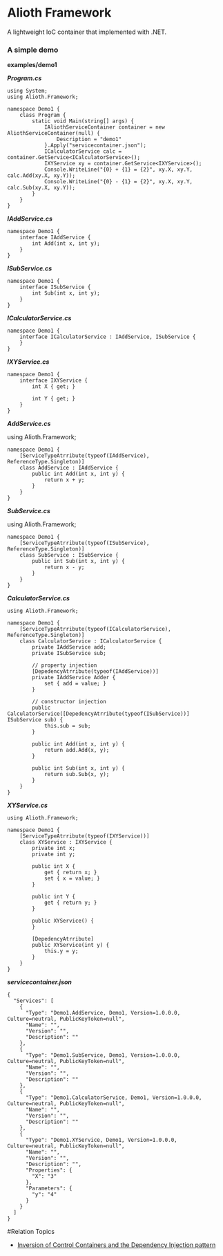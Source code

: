 # Alioth Framework
A lightweight IoC container that implemented with .NET.

### A simple demo

**examples/demo1**

***Program.cs***

    using System;
    using Alioth.Framework;
    
    namespace Demo1 {
        class Program {
            static void Main(string[] args) {
                IAliothServiceContainer container = new AliothServiceContainer(null) {
                    Description = "demo1"
                }.Apply("servicecontainer.json");
                ICalculatorService calc = container.GetService<ICalculatorService>();
                IXYService xy = container.GetService<IXYService>();
                Console.WriteLine("{0} + {1} = {2}", xy.X, xy.Y, calc.Add(xy.X, xy.Y));
                Console.WriteLine("{0} - {1} = {2}", xy.X, xy.Y, calc.Sub(xy.X, xy.Y));
            }
        }
    }

***IAddService.cs***

    namespace Demo1 {
        interface IAddService {
            int Add(int x, int y);
        }
    }

***ISubService.cs***

    namespace Demo1 {
        interface ISubService {
            int Sub(int x, int y);
        }
    }

***ICalculatorService.cs***

    namespace Demo1 {
        interface ICalculatorService : IAddService, ISubService {
        }
    }

***IXYService.cs***

    namespace Demo1 {
        interface IXYService {
            int X { get; }
    
            int Y { get; }
        }
    }

***AddService.cs***

using Alioth.Framework;

    namespace Demo1 {
        [ServiceTypeAtrribute(typeof(IAddService), ReferenceType.Singleton)]
        class AddService : IAddService {
            public int Add(int x, int y) {
                return x + y;
            }
        }
    }

***SubService.cs***

using Alioth.Framework;

    namespace Demo1 {
        [ServiceTypeAtrribute(typeof(ISubService), ReferenceType.Singleton)]
        class SubService : ISubService {
            public int Sub(int x, int y) {
                return x - y;
            }
        }
    }

***CalculatorService.cs***

    using Alioth.Framework;

    namespace Demo1 {
        [ServiceTypeAtrribute(typeof(ICalculatorService), ReferenceType.Singleton)]
        class CalculatorService : ICalculatorService {
            private IAddService add;
            private ISubService sub;
    
            // property injection
            [DepedencyAtrribute(typeof(IAddService))]
            private IAddService Adder {
                set { add = value; }
            }
    
            // constructor injection
            public CalculatorService([DepedencyAtrribute(typeof(ISubService))] ISubService sub) {
                this.sub = sub;
            }
    
            public int Add(int x, int y) {
                return add.Add(x, y);
            }
    
            public int Sub(int x, int y) {
                return sub.Sub(x, y);
            }
        }
    }

***XYService.cs***

    using Alioth.Framework;
    
    namespace Demo1 {
        [ServiceTypeAtrribute(typeof(IXYService))]
        class XYService : IXYService {
            private int x;
            private int y;
    
            public int X {
                get { return x; }
                set { x = value; }
            }
    
            public int Y {
                get { return y; }
            }
    
            public XYService() {
            }
    
            [DepedencyAtrribute]
            public XYService(int y) {
                this.y = y;
            }
        }
    }

***servicecontainer.json***

    {
      "Services": [
        {
          "Type": "Demo1.AddService, Demo1, Version=1.0.0.0, Culture=neutral, PublicKeyToken=null",
          "Name": "",
          "Version": "",
          "Description": ""
        },
        {
          "Type": "Demo1.SubService, Demo1, Version=1.0.0.0, Culture=neutral, PublicKeyToken=null",
          "Name": "",
          "Version": "",
          "Description": ""
        },
        {
          "Type": "Demo1.CalculatorService, Demo1, Version=1.0.0.0, Culture=neutral, PublicKeyToken=null",
          "Name": "",
          "Version": "",
          "Description": ""
        },
        {
          "Type": "Demo1.XYService, Demo1, Version=1.0.0.0, Culture=neutral, PublicKeyToken=null",
          "Name": "",
          "Version": "",
          "Description": "",
          "Properties": {
            "X": "3"
          },
          "Parameters": {
            "y": "4"
          }
        }
      ]
    }

#Relation Topics
* [Inversion of Control Containers and the Dependency Injection
    pattern](http://www.martinfowler.com/articles/injection.html)
